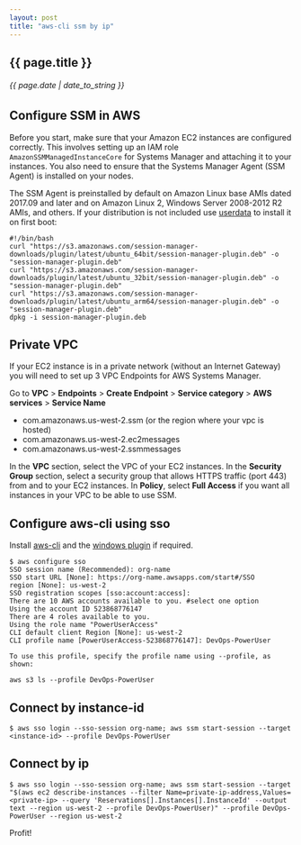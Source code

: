 ```yaml
---
layout: post
title: "aws-cli ssm by ip"
---
```


## {{ page.title }}

###### {{ page.date | date_to_string }}

## Configure SSM in AWS

Before you start, make sure that your Amazon EC2 instances are configured correctly. This involves setting up an IAM role `AmazonSSMManagedInstanceCore` for Systems Manager and attaching it to your instances. You also need to ensure that the Systems Manager Agent (SSM Agent) is installed on your nodes.

The SSM Agent is preinstalled by default on Amazon Linux base AMIs dated 2017.09 and later and on Amazon Linux 2, Windows Server 2008-2012 R2 AMIs, and others. If your distribution is not included use [userdata](https://docs.aws.amazon.com/AWSEC2/latest/UserGuide/user-data.html) to install it on first boot:

    #!/bin/bash
    curl "https://s3.amazonaws.com/session-manager-downloads/plugin/latest/ubuntu_64bit/session-manager-plugin.deb" -o "session-manager-plugin.deb"
    curl "https://s3.amazonaws.com/session-manager-downloads/plugin/latest/ubuntu_32bit/session-manager-plugin.deb" -o "session-manager-plugin.deb"
    curl "https://s3.amazonaws.com/session-manager-downloads/plugin/latest/ubuntu_arm64/session-manager-plugin.deb" -o "session-manager-plugin.deb"
    dpkg -i session-manager-plugin.deb

## Private VPC

If your EC2 instance is in a private network (without an Internet Gateway) you will need to set up 3 VPC Endpoints for AWS Systems Manager.

Go to **VPC** > **Endpoints** > **Create Endpoint** > **Service category** > **AWS services** > **Service Name**

* com.amazonaws.us-west-2.ssm (or the region where your vpc is hosted)
* com.amazonaws.us-west-2.ec2messages
* com.amazonaws.us-west-2.ssmmessages

In the **VPC** section, select the VPC of your EC2 instances. In the **Security Group** section, select a security group that allows HTTPS traffic (port 443) from and to your EC2 instances. In **Policy**, select **Full Access** if you want all instances in your VPC to be able to use SSM.

## Configure aws-cli using sso

Install [aws-cli](https://docs.aws.amazon.com/cli/latest/userguide/getting-started-install.html) and the [windows plugin](https://docs.aws.amazon.com/systems-manager/latest/userguide/install-plugin-windows.html) if required.

    $ aws configure sso
    SSO session name (Recommended): org-name
    SSO start URL [None]: https://org-name.awsapps.com/start#/SSO
    region [None]: us-west-2
    SSO registration scopes [sso:account:access]:
    There are 10 AWS accounts available to you. #select one option
    Using the account ID 523868776147
    There are 4 roles available to you.
    Using the role name "PowerUserAccess"
    CLI default client Region [None]: us-west-2
    CLI profile name [PowerUserAccess-523868776147]: DevOps-PowerUser

    To use this profile, specify the profile name using --profile, as shown:

    aws s3 ls --profile DevOps-PowerUser

## Connect by instance-id

    $ aws sso login --sso-session org-name; aws ssm start-session --target <instance-id> --profile DevOps-PowerUser

## Connect by ip

    $ aws sso login --sso-session org-name; aws ssm start-session --target "$(aws ec2 describe-instances --filter Name=private-ip-address,Values=<private-ip> --query 'Reservations[].Instances[].InstanceId' --output text --region us-west-2 --profile DevOps-PowerUser)" --profile DevOps-PowerUser --region us-west-2

Profit!
